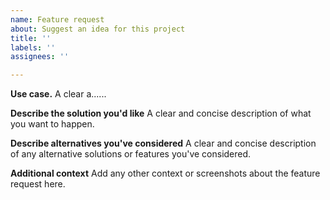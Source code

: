 ```yaml
---
name: Feature request
about: Suggest an idea for this project
title: ''
labels: ''
assignees: ''

---
```


**Use case.**
A clear a......

**Describe the solution you'd like**
A clear and concise description of what you want to happen.

**Describe alternatives you've considered**
A clear and concise description of any alternative solutions or features you've considered.

**Additional context**
Add any other context or screenshots about the feature request here.

